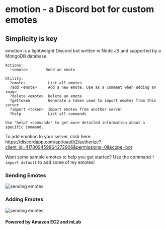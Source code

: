 # emotion - a Discord bot for custom emotes

## Simplicity is key
emotion is a lightweight Discord bot written in Node JS and supported by a MongoDB database.

```
Actions:
  !<emote>        Send an emote

Utility:
  ?emotes          List all emotes
  ?add <emote>     Add a new emote. Use as a comment when adding an image
  ?delete <emote>  Delete an emote
  ?gettoken        Generate a token used to import emotes from this server
  ?import <token>  Import emotes from another server
  ?help            List all commands

Use "help? <command>" to get more detailed information about a specific command.
```

To add emotion to your server, click here: https://discordapp.com/api/oauth2/authorize?client_id=417809459864272906&permissions=0&scope=bot

Want some sample emotes to help you get started? Use the command `?import default` to add some of my emotes!

### Sending Emotes
![](https://github.com/Rainmire/emotion/blob/master/docs/send_emote.gif "sending emotes")

### Adding Emotes
![](https://github.com/Rainmire/emotion/blob/master/docs/add_emote.gif "sending emotes")

#### Powered by Amazon EC2 and mLab
